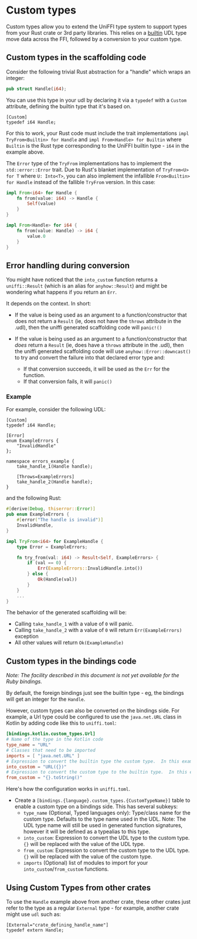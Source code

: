 # Custom types

Custom types allow you to extend the UniFFI type system to support types from your Rust crate or 3rd
party libraries.  This relies on a [builtin](./builtin_types.md) UDL type move data across the
FFI, followed by a conversion to your custom type.

## Custom types in the scaffolding code

Consider the following trivial Rust abstraction for a "handle" which wraps an integer:

```rust
pub struct Handle(i64);
```

You can use this type in your udl by declaring it via a `typedef` with a `Custom` attribute,
defining the builtin type that it's based on.

```idl
[Custom]
typedef i64 Handle;
```

For this to work, your Rust code must include the trait implementations
`impl TryFrom<Builtin> for Handle` and `impl From<Handle> for Builtin` where `Builtin` is the
Rust type corresponding to the UniFFI builtin type - `i64` in the example above.

The `Error` type of the `TryFrom` implementations has to implement the `std::error::Error` trait.
Due to Rust's blanket implementation of `TryFrom<U> for T` where `U: Into<T>`, you can also
implement the infallible `From<Builtin> for Handle` instead of the fallible `TryFrom` version.
In this case:

```rust
impl From<i64> for Handle {
    fn from(value: i64) -> Handle {
        Self(value)
    }
}

impl From<Handle> for i64 {
    fn from(value: Handle) -> i64 {
        value.0
    }
}
```

## Error handling during conversion

You might have noticed that the `into_custom` function returns a `uniffi::Result` (which is an
alias for `anyhow::Result`) and might be wondering what happens if you return an `Err`.

It depends on the context. In short:

* If the value is being used as an argument to a function/constructor that does not return
  a `Result` (ie, does not have the `throws` attribute in the .udl), then the uniffi generated
  scaffolding code will `panic!()`

* If the value is being used as an argument to a function/constructor that *does* return a
  `Result` (ie, does have a `throws` attribute in the .udl), then the uniffi generated
  scaffolding code will use `anyhow::Error::downcast()` to try and convert the failure into
  that declared error type and:
  * If that conversion succeeds, it will be used as the `Err` for the function.
  * If that conversion fails, it will `panic()`

### Example
For example, consider the following UDL:
```idl
[Custom]
typedef i64 Handle;

[Error]
enum ExampleErrors {
    "InvalidHandle"
};

namespace errors_example {
    take_handle_1(Handle handle);

    [Throws=ExampleErrors]
    take_handle_2(Handle handle);
}
```

and the following Rust:
```rust
#[derive(Debug, thiserror::Error)]
pub enum ExampleErrors {
    #[error("The handle is invalid")]
    InvalidHandle,
}

impl TryFrom<i64> for ExampleHandle {
    type Error = ExampleErrors;

    fn try_from(val: i64) -> Result<Self, ExampleErrors> {
        if (val == 0) {
            Err(ExampleErrors::InvalidHandle.into())
        } else {
            Ok(Handle(val))
        }
    }
    ...
}
```

The behavior of the generated scaffolding will be:

* Calling `take_handle_1` with a value of `0` will panic.
* Calling `take_handle_2` with a value of `0` will return `Err(ExampleErrors)` exception
* All other values will return `Ok(ExampleHandle)`

## Custom types in the bindings code

*Note: The facility described in this document is not yet available for the Ruby bindings.*

By default, the foreign bindings just see the builtin type - eg, the bindings will get an integer
for the `Handle`.

However, custom types can also be converted on the bindings side.  For example, a Url type could be
configured to use the `java.net.URL` class in Kotlin by adding code like this to `uniffi.toml`:

```toml
[bindings.kotlin.custom_types.Url]
# Name of the type in the Kotlin code
type_name = "URL"
# Classes that need to be imported
imports = [ "java.net.URL" ]
# Expression to convert the builtin type the custom type.  In this example, `{}` will be replaced with the int value.
into_custom = "URL({})"
# Expression to convert the custom type to the builtin type.  In this example, `{}` will be replaced with the URL value.
from_custom = "{}.toString()"
```

Here's how the configuration works in `uniffi.toml`.

* Create a `[bindings.{language}.custom_types.{CustomTypeName}]` table to enable a custom type on a bindings side.  This has several subkeys:
  * `type_name` (Optional, Typed languages only): Type/class name for the
    custom type.  Defaults to the type name used in the UDL.  Note: The UDL
    type name will still be used in generated function signatures, however it
    will be defined as a typealias to this type.
  * `into_custom`: Expression to convert the UDL type to the custom type.  `{}` will be replaced with the value of the UDL type.
  * `from_custom`: Expression to convert the custom type to the UDL type.  `{}` will be replaced with the value of the custom type.
  * `imports` (Optional) list of modules to import for your `into_custom`/`from_custom` functions.

## Using Custom Types from other crates

To use the `Handle` example above from another crate, these other crates just refer to the type
as a regular `External` type - for example, another crate might use `udl` such as:

```idl
[External="crate_defining_handle_name"]
typedef extern Handle;
```
